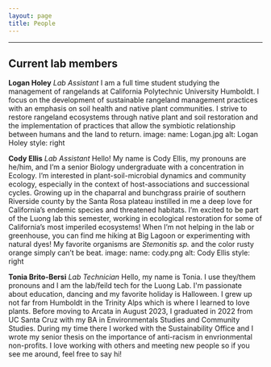 ```yaml
---
layout: page
title: People
---
```

--------------------
## Current lab members 

**Logan Holey**
*Lab Assistant*
I am a full time student studying the management of rangelands at California Polytechnic University Humboldt. I focus on the development of sustainable rangeland management practices with an emphasis on soil health and native plant communities. I strive to restore rangeland ecosystems through native plant and soil restoration and the implementation of practices that allow the symbiotic relationship between humans and the land to return.
image: 
  name: Logan.jpg
  alt: Logan Holey 
  style: right 

**Cody Ellis**
*Lab Assistant*
Hello! My name is Cody Ellis, my pronouns are he/him, and I’m a senior Biology undergraduate with a concentration in Ecology. I’m interested in plant-soil-microbial dynamics and community ecology, especially in the context of host-associations and successional cycles. Growing up in the chaparral and bunchgrass prairie of southern Riverside county by the Santa Rosa plateau instilled in me a deep love for California’s endemic species and threatened habitats.  I’m excited to be part of the Luong lab this semester, working in ecological restoration for some of California’s most imperiled ecosystems! When I’m not helping in the lab or greenhouse, you can find me hiking at Big Lagoon or experimenting with natural dyes! My favorite organisms are *Stemonitis sp.* and the color rusty orange simply can’t be beat. 
image: 
  name: cody.png
  alt: Cody Ellis 
  style: right 

**Tonia Brito-Bersi**
*Lab Technician*
Hello, my name is Tonia. I use they/them pronouns and I am the lab/feild tech for the Luong Lab. I'm passionate about education, dancing and my favorite holiday is Halloween. I grew up not far from Humboldt in the Trinity Alps which is where I learned to love plants. Before moving to Arcata in August 2023, I graduated in 2022 from UC Santa Cruz with my BA in Environmentals Studies and Community Studies. During my time there I worked with the Sustainability Office and I wrote my senior thesis on the importance of anti-racism in envrionmental non-profits. I love working with others and meeting new people so if you see me around, feel free to say hi!

